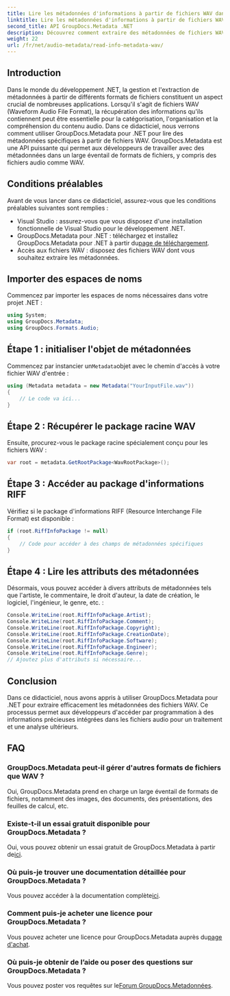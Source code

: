 ```yaml
---
title: Lire les métadonnées d'informations à partir de fichiers WAV dans .NET
linktitle: Lire les métadonnées d'informations à partir de fichiers WAV dans .NET
second_title: API GroupDocs.Metadata .NET
description: Découvrez comment extraire des métadonnées de fichiers WAV à l'aide de GroupDocs.Metadata pour .NET. Plongez dans ce didacticiel étape par étape pour exploiter les métadonnées pour la gestion des fichiers audio.
weight: 22
url: /fr/net/audio-metadata/read-info-metadata-wav/
---
```

## Introduction
Dans le monde du développement .NET, la gestion et l'extraction de métadonnées à partir de différents formats de fichiers constituent un aspect crucial de nombreuses applications. Lorsqu'il s'agit de fichiers WAV (Waveform Audio File Format), la récupération des informations qu'ils contiennent peut être essentielle pour la catégorisation, l'organisation et la compréhension du contenu audio.
Dans ce didacticiel, nous verrons comment utiliser GroupDocs.Metadata pour .NET pour lire des métadonnées spécifiques à partir de fichiers WAV. GroupDocs.Metadata est une API puissante qui permet aux développeurs de travailler avec des métadonnées dans un large éventail de formats de fichiers, y compris des fichiers audio comme WAV.
## Conditions préalables
Avant de vous lancer dans ce didacticiel, assurez-vous que les conditions préalables suivantes sont remplies :
- Visual Studio : assurez-vous que vous disposez d'une installation fonctionnelle de Visual Studio pour le développement .NET.
-  GroupDocs.Metadata pour .NET : téléchargez et installez GroupDocs.Metadata pour .NET à partir du[page de téléchargement](https://releases.groupdocs.com/metadata/net/).
- Accès aux fichiers WAV : disposez des fichiers WAV dont vous souhaitez extraire les métadonnées.

## Importer des espaces de noms
Commencez par importer les espaces de noms nécessaires dans votre projet .NET :
```csharp
using System;
using GroupDocs.Metadata;
using GroupDocs.Formats.Audio;
```
## Étape 1 : initialiser l'objet de métadonnées
 Commencez par instancier un`Metadata`objet avec le chemin d'accès à votre fichier WAV d'entrée :
```csharp
using (Metadata metadata = new Metadata("YourInputFile.wav"))
{
    // Le code va ici...
}
```
## Étape 2 : Récupérer le package racine WAV
Ensuite, procurez-vous le package racine spécialement conçu pour les fichiers WAV :
```csharp
var root = metadata.GetRootPackage<WavRootPackage>();
```
## Étape 3 : Accéder au package d'informations RIFF
Vérifiez si le package d'informations RIFF (Resource Interchange File Format) est disponible :
```csharp
if (root.RiffInfoPackage != null)
{
    // Code pour accéder à des champs de métadonnées spécifiques
}
```
## Étape 4 : Lire les attributs des métadonnées
Désormais, vous pouvez accéder à divers attributs de métadonnées tels que l'artiste, le commentaire, le droit d'auteur, la date de création, le logiciel, l'ingénieur, le genre, etc. :
```csharp
Console.WriteLine(root.RiffInfoPackage.Artist);
Console.WriteLine(root.RiffInfoPackage.Comment);
Console.WriteLine(root.RiffInfoPackage.Copyright);
Console.WriteLine(root.RiffInfoPackage.CreationDate);
Console.WriteLine(root.RiffInfoPackage.Software);
Console.WriteLine(root.RiffInfoPackage.Engineer);
Console.WriteLine(root.RiffInfoPackage.Genre);
// Ajoutez plus d'attributs si nécessaire...
```

## Conclusion
Dans ce didacticiel, nous avons appris à utiliser GroupDocs.Metadata pour .NET pour extraire efficacement les métadonnées des fichiers WAV. Ce processus permet aux développeurs d'accéder par programmation à des informations précieuses intégrées dans les fichiers audio pour un traitement et une analyse ultérieurs.

## FAQ
### GroupDocs.Metadata peut-il gérer d'autres formats de fichiers que WAV ?
Oui, GroupDocs.Metadata prend en charge un large éventail de formats de fichiers, notamment des images, des documents, des présentations, des feuilles de calcul, etc.
### Existe-t-il un essai gratuit disponible pour GroupDocs.Metadata ?
 Oui, vous pouvez obtenir un essai gratuit de GroupDocs.Metadata à partir de[ici](https://releases.groupdocs.com/).
### Où puis-je trouver une documentation détaillée pour GroupDocs.Metadata ?
 Vous pouvez accéder à la documentation complète[ici](https://tutorials.groupdocs.com/metadata/net/).
### Comment puis-je acheter une licence pour GroupDocs.Metadata ?
 Vous pouvez acheter une licence pour GroupDocs.Metadata auprès du[page d'achat](https://purchase.groupdocs.com/buy).
### Où puis-je obtenir de l’aide ou poser des questions sur GroupDocs.Metadata ?
 Vous pouvez poster vos requêtes sur le[Forum GroupDocs.Metadonnées](https://forum.groupdocs.com/c/metadata/14).